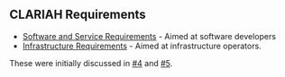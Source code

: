 ## CLARIAH Requirements

* [Software and Service Requirements](software-requirements.md) - Aimed at software developers
* [Infrastructure Requirements](infrastructure-requirements.md) - Aimed at infrastructure operators.

These were initially discussed in [#4](https://github.com/CLARIAH/clariah-plus/issues/4) and [#5](https://github.com/CLARIAH/clariah-plus/pull/5).
